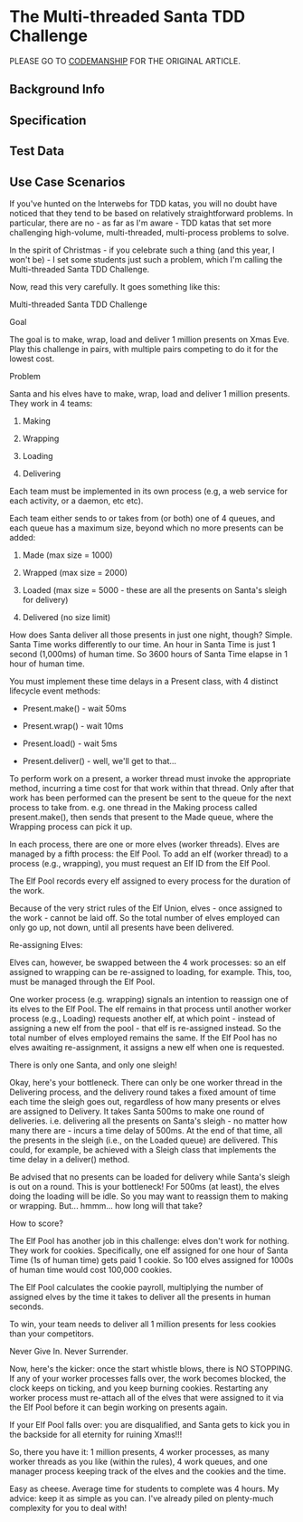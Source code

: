 # The Multi-threaded Santa TDD Challenge

PLEASE GO TO [CODEMANSHIP](http://codemanship.co.uk/parlezuml/blog/?postid=1337) FOR THE ORIGINAL ARTICLE.

## Background Info

## Specification

## Test Data

## Use Case Scenarios

If you've hunted on the Interwebs for TDD katas, you will no doubt have noticed that they tend to be based on relatively straightforward problems. In particular, there are no - as far as I'm aware - TDD katas that set more challenging high-volume, multi-threaded, multi-process problems to solve.

In the spirit of Christmas - if you celebrate such a thing (and this year, I won't be) - I set some students just such a problem, which I'm calling the Multi-threaded Santa TDD Challenge.

Now, read this very carefully. It goes something like this:

Multi-threaded Santa TDD Challenge


Goal


The goal is to make, wrap, load and deliver 1 million presents on Xmas Eve. Play this challenge in pairs, with multiple pairs competing to do it for the lowest cost.

Problem


Santa and his elves have to make, wrap, load and deliver 1 million presents. They work in 4 teams:

1. Making

2. Wrapping

3. Loading

4. Delivering

Each team must be implemented in its own process (e.g, a web service for each activity, or a daemon, etc etc).

Each team either sends to or takes from (or both) one of 4 queues, and each queue has a maximum size, beyond which no more presents can be added:

1. Made (max size = 1000)

2. Wrapped (max size = 2000)

3. Loaded (max size = 5000 - these are all the presents on Santa's sleigh for delivery)

4. Delivered (no size limit)

How does Santa deliver all those presents in just one night, though? Simple. Santa Time works differently to our time. An hour in Santa Time is just 1 second (1,000ms) of human time. So 3600 hours of Santa Time elapse in 1 hour of human time.

You must implement these time delays in a Present class, with 4 distinct lifecycle event methods:

* Present.make() - wait 50ms

* Present.wrap() - wait 10ms

* Present.load() - wait 5ms

* Present.deliver() - well, we'll get to that...

To perform work on a present, a worker thread must invoke the appropriate method, incurring a time cost for that work within that thread. Only after that work has been performed can the present be sent to the queue for the next process to take from. e.g. one thread in the Making process called present.make(), then sends that present to the Made queue, where the Wrapping process can pick it up.

In each process, there are one or more elves (worker threads). Elves are managed by a fifth process: the Elf Pool. To add an elf (worker thread) to a process (e.g., wrapping), you must request an Elf ID from the Elf Pool.

The Elf Pool records every elf assigned to every process for the duration of the work.

Because of the very strict rules of the Elf Union, elves - once assigned to the work - cannot be laid off. So the total number of elves employed can only go up, not down, until all presents have been delivered.

Re-assigning Elves:

Elves can, however, be swapped between the 4 work processes: so an elf assigned to wrapping can be re-assigned to loading, for example. This, too, must be managed through the Elf Pool. 

One worker process (e.g. wrapping) signals an intention to reassign one of its elves to the Elf Pool. The elf remains in that process until another worker process (e.g., Loading) requests another elf, at which point - instead of assigning a new elf from the pool - that elf is re-assigned instead. So the total number of elves employed remains the same. If the Elf Pool has no elves awaiting re-assignment, it assigns a new elf when one is requested.

There is only one Santa, and only one sleigh! 

Okay, here's your bottleneck. There can only be one worker thread in the Delivering process, and the delivery round takes a fixed amount of time each time the sleigh goes out, regardless of how many presents or elves are assigned to Delivery. It takes Santa 500ms to make one round of deliveries. i.e. delivering all the presents on Santa's sleigh - no matter how many there are - incurs a time delay of 500ms. At the end of that time, all the presents in the sleigh (i.e., on the Loaded queue) are delivered. This could, for example, be achieved with a Sleigh class that implements the time delay in a deliver() method.

Be advised that no presents can be loaded for delivery while Santa's sleigh is out on a round. This is your bottleneck! For 500ms (at least), the elves doing the loading will be idle. So you may want to reassign them to making or wrapping. But... hmmm... how long will that take?

How to score?

The Elf Pool has another job in this challenge: elves don't work for nothing. They work for cookies. Specifically, one elf assigned for one hour of Santa Time (1s of human time) gets paid 1 cookie. So 100 elves assigned for 1000s of human time would cost 100,000 cookies.

The Elf Pool calculates the cookie payroll, multiplying the number of assigned elves by the time it takes to deliver all the presents in human seconds.

To win, your team needs to deliver all 1 million presents for less cookies than your competitors.

Never Give In. Never Surrender.

Now, here's the kicker: once the start whistle blows, there is NO STOPPING. If any of your worker processes falls over, the work becomes blocked, the clock keeps on ticking, and you keep burning cookies. Restarting any worker process must re-attach all of the elves that were assigned to it via the Elf Pool before it can begin working on presents again.

If your Elf Pool falls over: you are disqualified, and Santa gets to kick you in the backside for all eternity for ruining Xmas!!!

So, there you have it: 1 million presents, 4 worker processes, as many worker threads as you like (within the rules), 4 work queues, and one manager process keeping track of the elves and the cookies and the time.

Easy as cheese. Average time for students to complete was 4 hours. My advice: keep it as simple as you can. I've already piled on plenty-much complexity for you to deal with!
